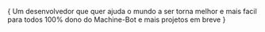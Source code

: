 {
 Um desenvolvedor que quer ajuda o mundo a ser torna melhor e mais facil para todos
 100% dono do Machine-Bot e mais projetos em breve
}

